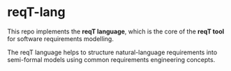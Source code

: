 # reqT-lang

This repo implements the **reqT language**, which is the core of the **reqT tool** for software requirements modelling.

The reqT language helps to structure natural-language requirements into semi-formal models using common requirements engineering concepts. 
